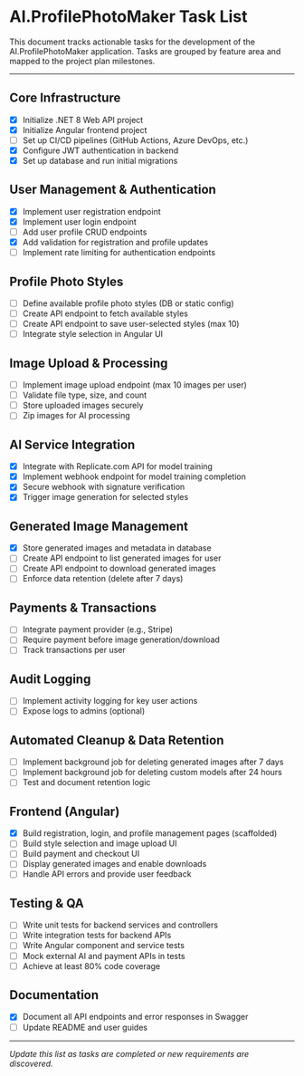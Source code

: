 # AI.ProfilePhotoMaker Task List

This document tracks actionable tasks for the development of the AI.ProfilePhotoMaker application. Tasks are grouped by feature area and mapped to the project plan milestones.

---

## Core Infrastructure
- [x] Initialize .NET 8 Web API project
- [x] Initialize Angular frontend project
- [ ] Set up CI/CD pipelines (GitHub Actions, Azure DevOps, etc.)
- [x] Configure JWT authentication in backend
- [x] Set up database and run initial migrations

## User Management & Authentication
- [x] Implement user registration endpoint
- [x] Implement user login endpoint
- [ ] Add user profile CRUD endpoints
- [x] Add validation for registration and profile updates
- [ ] Implement rate limiting for authentication endpoints

## Profile Photo Styles
- [ ] Define available profile photo styles (DB or static config)
- [ ] Create API endpoint to fetch available styles
- [ ] Create API endpoint to save user-selected styles (max 10)
- [ ] Integrate style selection in Angular UI

## Image Upload & Processing
- [ ] Implement image upload endpoint (max 10 images per user)
- [ ] Validate file type, size, and count
- [ ] Store uploaded images securely
- [ ] Zip images for AI processing

## AI Service Integration
- [x] Integrate with Replicate.com API for model training
- [x] Implement webhook endpoint for model training completion
- [x] Secure webhook with signature verification
- [x] Trigger image generation for selected styles

## Generated Image Management
- [x] Store generated images and metadata in database
- [ ] Create API endpoint to list generated images for user
- [ ] Create API endpoint to download generated images
- [ ] Enforce data retention (delete after 7 days)

## Payments & Transactions
- [ ] Integrate payment provider (e.g., Stripe)
- [ ] Require payment before image generation/download
- [ ] Track transactions per user

## Audit Logging
- [ ] Implement activity logging for key user actions
- [ ] Expose logs to admins (optional)

## Automated Cleanup & Data Retention
- [ ] Implement background job for deleting generated images after 7 days
- [ ] Implement background job for deleting custom models after 24 hours
- [ ] Test and document retention logic

## Frontend (Angular)
- [x] Build registration, login, and profile management pages (scaffolded)
- [ ] Build style selection and image upload UI
- [ ] Build payment and checkout UI
- [ ] Display generated images and enable downloads
- [ ] Handle API errors and provide user feedback

## Testing & QA
- [ ] Write unit tests for backend services and controllers
- [ ] Write integration tests for backend APIs
- [ ] Write Angular component and service tests
- [ ] Mock external AI and payment APIs in tests
- [ ] Achieve at least 80% code coverage

## Documentation
- [x] Document all API endpoints and error responses in Swagger
- [ ] Update README and user guides

---

*Update this list as tasks are completed or new requirements are discovered.*
